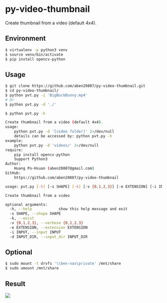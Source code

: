 # py-video-thumbnail

Create thumbnail from a video (default 4x4).

## Environment
```bash
$ virtualenv -p python3 venv
$ source venv/bin/activate
$ pip install opencv-python
```

## Usage

```bash
$ git clone https://github.com/aben20807/py-video-thumbnail.git
$ cd py-video-thumbnail/
$ python pvt.py -i 'BigBuckBunny.mp4'
# Or
$ python pvt.py -d './'
```

```bash
$ python pvt.py -h

Create thumbnail from a video (default 4x4).
usage:
    python pvt.py -d '[video folder]' 2>/dev/null
    details can be accessed by: python pvt.py -h
example:
    python pvt.py -d 'videos/' 2>/dev/null
require:
    pip install opencv-python
    Support Python3
Author:
    Huang Po-Hsuan (aben20807@gmail.com)
GitHub:
    https://github.com/aben20807/py-video-thumbnail

usage: pvt.py [-h] [-s SHAPE] [-k] [-v {0,1,2,3}] [-e EXTENSION] [-i INPUT] [-d INPUT_DIR]

Create thumbnail from a video

optional arguments:
  -h, --help            show this help message and exit
  -s SHAPE, --shape SHAPE
  -k, --exist
  -v {0,1,2,3}, --verbose {0,1,2,3}
  -e EXTENSION, --extension EXTENSION
  -i INPUT, --input INPUT
  -d INPUT_DIR, --input_dir INPUT_DIR
```

## Optional

```bash
$ sudo mount -t drvfs '\\ben-nas\private' /mnt/share
$ sudo umount /mnt/share
```

## Result

![](img/BigBuckBunny.jpg)
